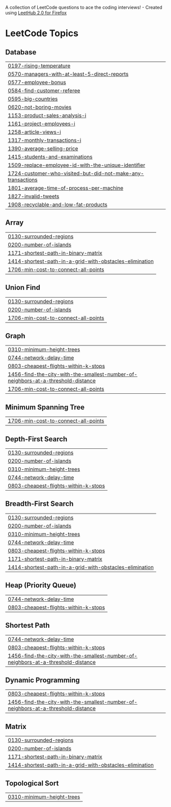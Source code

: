 A collection of LeetCode questions to ace the coding interviews! - Created using [LeetHub 2.0 for Firefox](https://github.com/maitreya2954/LeetHub-2.0-Firefox)
<!---LeetCode Topics Start-->
# LeetCode Topics
## Database
|  |
| ------- |
| [0197-rising-temperature](https://github.com/RookieJoel/LeetCode/tree/master/0197-rising-temperature) |
| [0570-managers-with-at-least-5-direct-reports](https://github.com/RookieJoel/LeetCode/tree/master/0570-managers-with-at-least-5-direct-reports) |
| [0577-employee-bonus](https://github.com/RookieJoel/LeetCode/tree/master/0577-employee-bonus) |
| [0584-find-customer-referee](https://github.com/RookieJoel/LeetCode/tree/master/0584-find-customer-referee) |
| [0595-big-countries](https://github.com/RookieJoel/LeetCode/tree/master/0595-big-countries) |
| [0620-not-boring-movies](https://github.com/RookieJoel/LeetCode/tree/master/0620-not-boring-movies) |
| [1153-product-sales-analysis-i](https://github.com/RookieJoel/LeetCode/tree/master/1153-product-sales-analysis-i) |
| [1161-project-employees-i](https://github.com/RookieJoel/LeetCode/tree/master/1161-project-employees-i) |
| [1258-article-views-i](https://github.com/RookieJoel/LeetCode/tree/master/1258-article-views-i) |
| [1317-monthly-transactions-i](https://github.com/RookieJoel/LeetCode/tree/master/1317-monthly-transactions-i) |
| [1390-average-selling-price](https://github.com/RookieJoel/LeetCode/tree/master/1390-average-selling-price) |
| [1415-students-and-examinations](https://github.com/RookieJoel/LeetCode/tree/master/1415-students-and-examinations) |
| [1509-replace-employee-id-with-the-unique-identifier](https://github.com/RookieJoel/LeetCode/tree/master/1509-replace-employee-id-with-the-unique-identifier) |
| [1724-customer-who-visited-but-did-not-make-any-transactions](https://github.com/RookieJoel/LeetCode/tree/master/1724-customer-who-visited-but-did-not-make-any-transactions) |
| [1801-average-time-of-process-per-machine](https://github.com/RookieJoel/LeetCode/tree/master/1801-average-time-of-process-per-machine) |
| [1827-invalid-tweets](https://github.com/RookieJoel/LeetCode/tree/master/1827-invalid-tweets) |
| [1908-recyclable-and-low-fat-products](https://github.com/RookieJoel/LeetCode/tree/master/1908-recyclable-and-low-fat-products) |
## Array
|  |
| ------- |
| [0130-surrounded-regions](https://github.com/RookieJoel/LeetCode/tree/master/0130-surrounded-regions) |
| [0200-number-of-islands](https://github.com/RookieJoel/LeetCode/tree/master/0200-number-of-islands) |
| [1171-shortest-path-in-binary-matrix](https://github.com/RookieJoel/LeetCode/tree/master/1171-shortest-path-in-binary-matrix) |
| [1414-shortest-path-in-a-grid-with-obstacles-elimination](https://github.com/RookieJoel/LeetCode/tree/master/1414-shortest-path-in-a-grid-with-obstacles-elimination) |
| [1706-min-cost-to-connect-all-points](https://github.com/RookieJoel/LeetCode/tree/master/1706-min-cost-to-connect-all-points) |
## Union Find
|  |
| ------- |
| [0130-surrounded-regions](https://github.com/RookieJoel/LeetCode/tree/master/0130-surrounded-regions) |
| [0200-number-of-islands](https://github.com/RookieJoel/LeetCode/tree/master/0200-number-of-islands) |
| [1706-min-cost-to-connect-all-points](https://github.com/RookieJoel/LeetCode/tree/master/1706-min-cost-to-connect-all-points) |
## Graph
|  |
| ------- |
| [0310-minimum-height-trees](https://github.com/RookieJoel/LeetCode/tree/master/0310-minimum-height-trees) |
| [0744-network-delay-time](https://github.com/RookieJoel/LeetCode/tree/master/0744-network-delay-time) |
| [0803-cheapest-flights-within-k-stops](https://github.com/RookieJoel/LeetCode/tree/master/0803-cheapest-flights-within-k-stops) |
| [1456-find-the-city-with-the-smallest-number-of-neighbors-at-a-threshold-distance](https://github.com/RookieJoel/LeetCode/tree/master/1456-find-the-city-with-the-smallest-number-of-neighbors-at-a-threshold-distance) |
| [1706-min-cost-to-connect-all-points](https://github.com/RookieJoel/LeetCode/tree/master/1706-min-cost-to-connect-all-points) |
## Minimum Spanning Tree
|  |
| ------- |
| [1706-min-cost-to-connect-all-points](https://github.com/RookieJoel/LeetCode/tree/master/1706-min-cost-to-connect-all-points) |
## Depth-First Search
|  |
| ------- |
| [0130-surrounded-regions](https://github.com/RookieJoel/LeetCode/tree/master/0130-surrounded-regions) |
| [0200-number-of-islands](https://github.com/RookieJoel/LeetCode/tree/master/0200-number-of-islands) |
| [0310-minimum-height-trees](https://github.com/RookieJoel/LeetCode/tree/master/0310-minimum-height-trees) |
| [0744-network-delay-time](https://github.com/RookieJoel/LeetCode/tree/master/0744-network-delay-time) |
| [0803-cheapest-flights-within-k-stops](https://github.com/RookieJoel/LeetCode/tree/master/0803-cheapest-flights-within-k-stops) |
## Breadth-First Search
|  |
| ------- |
| [0130-surrounded-regions](https://github.com/RookieJoel/LeetCode/tree/master/0130-surrounded-regions) |
| [0200-number-of-islands](https://github.com/RookieJoel/LeetCode/tree/master/0200-number-of-islands) |
| [0310-minimum-height-trees](https://github.com/RookieJoel/LeetCode/tree/master/0310-minimum-height-trees) |
| [0744-network-delay-time](https://github.com/RookieJoel/LeetCode/tree/master/0744-network-delay-time) |
| [0803-cheapest-flights-within-k-stops](https://github.com/RookieJoel/LeetCode/tree/master/0803-cheapest-flights-within-k-stops) |
| [1171-shortest-path-in-binary-matrix](https://github.com/RookieJoel/LeetCode/tree/master/1171-shortest-path-in-binary-matrix) |
| [1414-shortest-path-in-a-grid-with-obstacles-elimination](https://github.com/RookieJoel/LeetCode/tree/master/1414-shortest-path-in-a-grid-with-obstacles-elimination) |
## Heap (Priority Queue)
|  |
| ------- |
| [0744-network-delay-time](https://github.com/RookieJoel/LeetCode/tree/master/0744-network-delay-time) |
| [0803-cheapest-flights-within-k-stops](https://github.com/RookieJoel/LeetCode/tree/master/0803-cheapest-flights-within-k-stops) |
## Shortest Path
|  |
| ------- |
| [0744-network-delay-time](https://github.com/RookieJoel/LeetCode/tree/master/0744-network-delay-time) |
| [0803-cheapest-flights-within-k-stops](https://github.com/RookieJoel/LeetCode/tree/master/0803-cheapest-flights-within-k-stops) |
| [1456-find-the-city-with-the-smallest-number-of-neighbors-at-a-threshold-distance](https://github.com/RookieJoel/LeetCode/tree/master/1456-find-the-city-with-the-smallest-number-of-neighbors-at-a-threshold-distance) |
## Dynamic Programming
|  |
| ------- |
| [0803-cheapest-flights-within-k-stops](https://github.com/RookieJoel/LeetCode/tree/master/0803-cheapest-flights-within-k-stops) |
| [1456-find-the-city-with-the-smallest-number-of-neighbors-at-a-threshold-distance](https://github.com/RookieJoel/LeetCode/tree/master/1456-find-the-city-with-the-smallest-number-of-neighbors-at-a-threshold-distance) |
## Matrix
|  |
| ------- |
| [0130-surrounded-regions](https://github.com/RookieJoel/LeetCode/tree/master/0130-surrounded-regions) |
| [0200-number-of-islands](https://github.com/RookieJoel/LeetCode/tree/master/0200-number-of-islands) |
| [1171-shortest-path-in-binary-matrix](https://github.com/RookieJoel/LeetCode/tree/master/1171-shortest-path-in-binary-matrix) |
| [1414-shortest-path-in-a-grid-with-obstacles-elimination](https://github.com/RookieJoel/LeetCode/tree/master/1414-shortest-path-in-a-grid-with-obstacles-elimination) |
## Topological Sort
|  |
| ------- |
| [0310-minimum-height-trees](https://github.com/RookieJoel/LeetCode/tree/master/0310-minimum-height-trees) |
<!---LeetCode Topics End-->